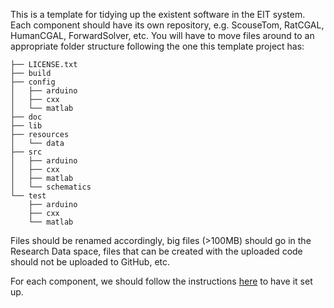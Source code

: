 This is a template for tidying up the existent software in the EIT system.
Each component should have its own repository, e.g. ScouseTom, RatCGAL, HumanCGAL, ForwardSolver, etc. 
You will have to move files around to an appropriate folder structure following the one this template project has:

```
├── LICENSE.txt
├── build
├── config
│   ├── arduino
│   ├── cxx
│   └── matlab
├── doc
├── lib
├── resources
│   └── data
├── src
│   ├── arduino
│   ├── cxx
│   ├── matlab
│   └── schematics
└── test
    ├── arduino
    ├── cxx
    └── matlab
```

Files should be renamed accordingly, big files (>100MB) should go in the Research Data space, files that can be created with the uploaded code should not be uploaded to GitHub, etc. 

For each component, we should follow the instructions [here](GitConfiguration.md) to have it set up. 
